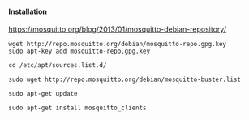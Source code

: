 #### Installation

https://mosquitto.org/blog/2013/01/mosquitto-debian-repository/

    wget http://repo.mosquitto.org/debian/mosquitto-repo.gpg.key
    sudo apt-key add mosquitto-repo.gpg.key

    cd /etc/apt/sources.list.d/

    sudo wget http://repo.mosquitto.org/debian/mosquitto-buster.list

    sudo apt-get update

    sudo apt-get install mosquitto_clients


